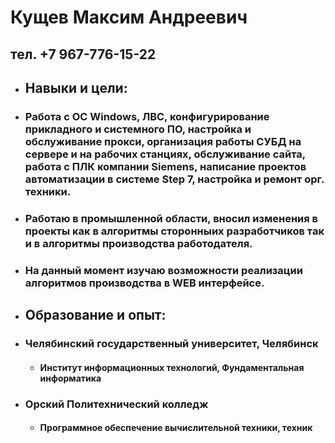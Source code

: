 # Кущев Максим Андреевич
## тел. +7 967-776-15-22

* ##  Навыки и цели:
 + ### Работа с ОС Windows, ЛВС, конфигурирование прикладного и системного ПО, настройка и обслуживание прокси, организация работы СУБД на сервере и на рабочих станциях, обслуживание сайта, работа с ПЛК компании Siemens, написание проектов автоматизации в системе Step 7, настройка и ремонт орг. техники. 
 + ### Работаю в промышленной области, вносил изменения в проекты как в алгоритмы сторонныих разработчиков так и в алгоритмы производства работодателя.
 + ### На данный момент изучаю возможности реализации алгоритмов производства в WEB  интерфейсе.

* ## Образование и опыт:
 + ### Челябинский государственный университет, Челябинск
   - #### Институт информационных технологий, Фундаментальная информатика
 + ### Орский Политехнический колледж
   - #### Программное обеспечение вычислительной техники, техник
